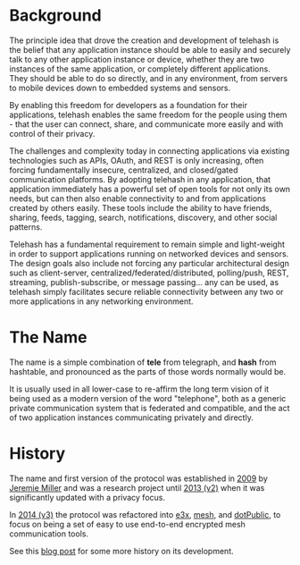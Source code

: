 # Background

The principle idea that drove the creation and development of telehash
is the belief that any application instance should be able to easily and
securely talk to any other application instance or device, whether they are two
instances of the same application, or completely different
applications. They should be able to do so directly, and in any
environment, from servers to mobile devices down to embedded systems
and sensors.

By enabling this freedom for developers as a foundation for their
applications, telehash enables the same freedom for the people using
them - that the user can connect, share, and communicate more easily
and with control of their privacy.

The challenges and complexity today in connecting applications via
existing technologies such as APIs, OAuth, and REST is only increasing,
often forcing fundamentally insecure, centralized, and closed/gated
communication platforms.  By adopting telehash in any application, that
application immediately has a powerful set of open tools for not only
its own needs, but can then also enable connectivity to and from
applications created by others easily. These tools include the ability
to have friends, sharing, feeds, tagging, search, notifications,
discovery, and other social patterns.

Telehash has a fundamental requirement to remain simple and
light-weight in order to support applications running on networked
devices and sensors. The design goals also include not forcing any
particular architectural design such as client-server,
centralized/federated/distributed, polling/push, REST, streaming,
publish-subscribe, or message passing... any can be used, as telehash
simply facilitates secure reliable connectivity between any two or more
applications in any networking environment.

<a name="name"></a>
# The Name

The name is a simple combination of **tele** from telegraph, and **hash** from hashtable, and pronounced as the parts of those words normally would be.

It is usually used in all lower-case to re-affirm the long term vision of it being used as a modern version of the word "telephone", both as a generic private communication system that is federated and compatible, and the act of two application instances communicating privately and directly.

# History

The name and first version of the protocol was established in [2009](https://github.com/quartzjer/Telehash) by [Jeremie Miller](http://en.wikipedia.org/wiki/Jeremie_Miller) and was a research project until [2013 (v2)](https://github.com/telehash/telehash.org/tree/master/v2) when it was significantly updated with a privacy focus.

In [2014 (v3)](https://github.com/telehash/telehash.org/tree/master/v3) the protocol was refactored into [e3x](https://github.com/telehash/telehash.org/tree/master/v3/e3x), [mesh](https://github.com/telehash/telehash.org/blob/master/v3/mesh.md), and [dotPublic](https://github.com/telehash/dotPublic), to focus on being a set of easy to use end-to-end encrypted mesh communication tools.

See this [blog post](http://quartzjer.tumblr.com/post/71784515314/telehash-history) for some more history on its development.